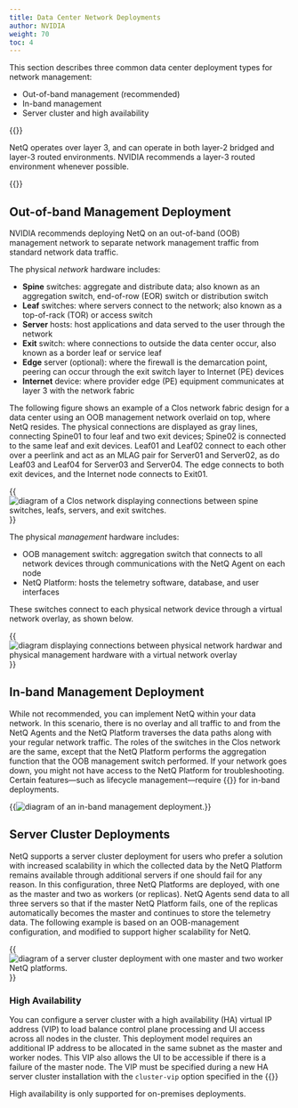 ```yaml
---
title: Data Center Network Deployments
author: NVIDIA
weight: 70
toc: 4
---
```


This section describes three common data center deployment types for network management:

- Out-of-band management (recommended)
- In-band management
- Server cluster and high availability

{{<notice note>}}

NetQ operates over layer 3, and can operate in both layer-2 bridged and layer-3 routed environments. NVIDIA recommends a layer-3 routed environment whenever possible.

{{</notice>}}

<!-- vale off -->
## Out-of-band Management Deployment
<!-- vale on -->

NVIDIA recommends deploying NetQ on an out-of-band (OOB) management network to separate network management traffic from standard network data traffic. 

The physical *network* hardware includes:

- **Spine** switches: aggregate and distribute data; also known as an aggregation switch, end-of-row (EOR) switch or distribution switch
- **Leaf** switches: where servers connect to the network; also known as a top-of-rack (TOR) or access switch
- **Server** hosts: host applications and data served to the user through the network
- **Exit** switch: where connections to outside the data center occur, also known as a border leaf or service leaf
- **Edge** server (optional): where the firewall is the demarcation point, peering can occur through the exit switch layer to Internet (PE) devices
- **Internet** device: where provider edge (PE) equipment communicates at layer 3 with the network fabric

The following figure shows an example of a Clos network fabric design for a data center using an OOB management network overlaid on top, where NetQ resides. The physical connections are displayed as gray lines, connecting Spine01 to four leaf and two exit devices; Spine02 is connected to the same leaf and exit devices. Leaf01 and Leaf02 connect to each other over a peerlink and act as an MLAG pair for Server01 and Server02, as do Leaf03 and Leaf04 for Server03 and Server04. The edge connects to both exit devices, and the Internet node connects to Exit01.

{{<img src="/images/netq/deploy-arch-dc-example-230.png" alt="diagram of a Clos network displaying connections between spine switches, leafs, servers, and exit switches." ewidth="700">}}

The physical *management* hardware includes:

- OOB management switch: aggregation switch that connects to all network devices through communications with the NetQ Agent on each node
- NetQ Platform: hosts the telemetry software, database, and user interfaces

These switches connect to each physical network device through a virtual network overlay, as shown below.

{{<img src="/images/netq/deploy-arch-oob-example-230.png" alt="diagram displaying connections between physical network hardwar and physical management hardware with a virtual network overlay" ewidth="700">}}

<!-- vale off -->
## In-band Management Deployment
<!-- vale on -->

While not recommended, you can implement NetQ within your data network. In this scenario, there is no overlay and all traffic to and from the NetQ Agents and the NetQ Platform traverses the data paths along with your regular network traffic. The roles of the switches in the Clos network are the same, except that the NetQ Platform performs the aggregation function that the OOB management switch performed. If your network goes down, you might not have access to the NetQ Platform for troubleshooting. Certain features—such as lifecycle management—require {{<link url="Lifecycle-Management/#lcm-support-for-in-band-management" text="additional configurations">}} for in-band deployments.  

{{<img src="/images/netq/deploy-arch-ib-example-230.png" alt="diagram of an in-band management deployment." ewidth="700">}}
## Server Cluster Deployments

NetQ supports a server cluster deployment for users who prefer a solution with increased scalability in which the collected data by the NetQ Platform remains available through additional servers if one should fail for any reason. In this configuration, three NetQ Platforms are deployed, with one as the master and two as workers (or replicas). NetQ Agents send data to all three servers so that if the master NetQ Platform fails, one of the replicas automatically becomes the master and continues to store the telemetry data. The following example is based on an OOB-management configuration, and modified to support higher scalability for NetQ.

{{<img src="/images/netq/deploy-arch-ha-example-240.png" alt="diagram of a server cluster deployment with one master and two worker NetQ platforms." ewidth="700">}}

### High Availability

You can configure a server cluster with a high availability (HA) virtual IP address (VIP) to load balance control plane processing and UI access across all nodes in the cluster. This deployment model requires an additional IP address to be allocated in the same subnet as the master and worker nodes. This VIP also allows the UI to be accessible if there is a failure of the master node. The VIP must be specified during a new HA server cluster installation with the `cluster-vip` option specified in the {{<link url="install/#netq-install-cluster-full" text="install command">}}

High availability is only supported for on-premises deployments.


